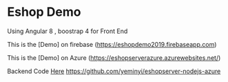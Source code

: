 # Eshop Demo

Using Angular 8 , boostrap 4 for Front End

This is the [Demo] on firebase (https://eshopdemo2019.firebaseapp.com)

This is the [Demo] on Azure (https://eshopserverazure.azurewebsites.net/)

Backend Code [Here](https://github.com/yeminyi/eshopserver-nodejs-azure)  <https://github.com/yeminyi/eshopserver-nodejs-azure>
